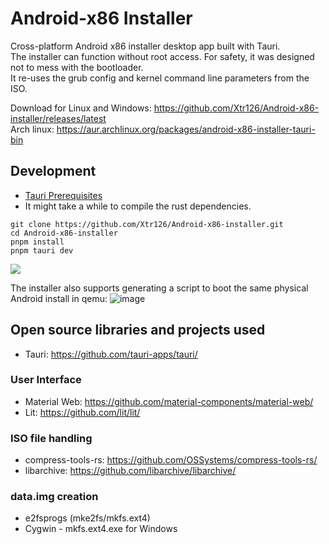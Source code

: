 # Android-x86 Installer
Cross-platform Android x86 installer desktop app built with Tauri.  
The installer can function without root access. For safety, it was designed not to mess with the bootloader.  
It re-uses the grub config and kernel command line parameters from the ISO.  

Download for Linux and Windows: https://github.com/Xtr126/Android-x86-installer/releases/latest  
Arch linux: https://aur.archlinux.org/packages/android-x86-installer-tauri-bin   

## Development
- [Tauri Prerequisites](https://tauri.app/v1/guides/getting-started/prerequisites/)
- It might take a while to compile the rust dependencies.
```
git clone https://github.com/Xtr126/Android-x86-installer.git 
cd Android-x86-installer
pnpm install 
pnpm tauri dev
```
![](Screenshot.png)  

The installer also supports generating a script to boot the same physical Android install in qemu:
![image](https://github.com/Xtr126/Android-x86-installer/assets/80520774/4849d563-2057-4104-8997-6fe62c6606a9)  

## Open source libraries and projects used
- Tauri: https://github.com/tauri-apps/tauri/
### User Interface
- Material Web: https://github.com/material-components/material-web/
- Lit: https://github.com/lit/lit/
### ISO file handling 
- compress-tools-rs: https://github.com/OSSystems/compress-tools-rs/
- libarchive: https://github.com/libarchive/libarchive/
### data.img creation
- e2fsprogs (mke2fs/mkfs.ext4)
- Cygwin - mkfs.ext4.exe for Windows
